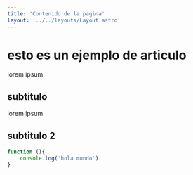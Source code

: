 ```yaml
---
title: 'Contenido de la pagina'
layout: '../../layouts/Layout.astro'
---
```


# esto es un ejemplo de articulo

lorem ipsum 

## subtitulo

lorem ipsum 

## subtitulo 2

```javascript
function (){
    console.log('hola mundo')
}
```